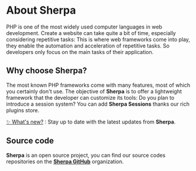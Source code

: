 # About Sherpa

PHP is one of the most widely used computer languages in web development.
Create a website can take quite a bit of time, especially considering repetitive tasks:
This is where web frameworks come into play, they enable the automation and acceleration 
of repetitive tasks. So developers only focus on the main tasks of their application.

## Why choose Sherpa?

The most known PHP frameworks come with many features, most of which you certainly don't use.
The objective of **Sherpa** is to offer a lightweight framework that the developer can customize
its tools: Do you plan to introduce a session system? You can add **Sherpa Sessions** thanks our
rich plugins store.

[✨ What's new?](Changelog.md)
: Stay up to date with the latest updates from **Sherpa**.

## Source code

**Sherpa** is an open source project, you can find our source codes repositories
on the [**Sherpa GitHub**](https://github.com/sherpa-php) organization.